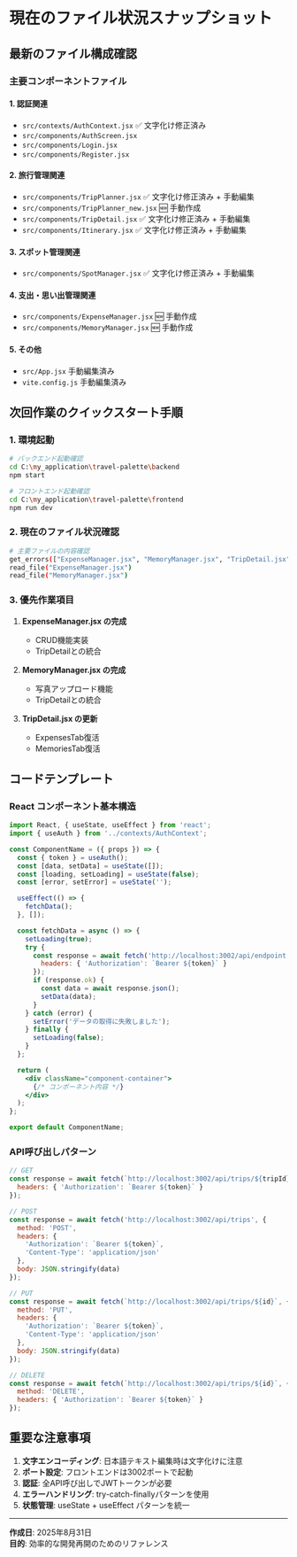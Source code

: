 # 現在のファイル状況スナップショット

## 最新のファイル構成確認

### 主要コンポーネントファイル

#### 1. 認証関連
- `src/contexts/AuthContext.jsx` ✅ 文字化け修正済み
- `src/components/AuthScreen.jsx` 
- `src/components/Login.jsx`
- `src/components/Register.jsx`

#### 2. 旅行管理関連
- `src/components/TripPlanner.jsx` ✅ 文字化け修正済み + 手動編集
- `src/components/TripPlanner_new.jsx` 🆕 手動作成
- `src/components/TripDetail.jsx` ✅ 文字化け修正済み + 手動編集
- `src/components/Itinerary.jsx` ✅ 文字化け修正済み + 手動編集

#### 3. スポット管理関連  
- `src/components/SpotManager.jsx` ✅ 文字化け修正済み + 手動編集

#### 4. 支出・思い出管理関連
- `src/components/ExpenseManager.jsx` 🆕 手動作成
- `src/components/MemoryManager.jsx` 🆕 手動作成

#### 5. その他
- `src/App.jsx` 手動編集済み
- `vite.config.js` 手動編集済み

## 次回作業のクイックスタート手順

### 1. 環境起動
```bash
# バックエンド起動確認
cd C:\my_application\travel-palette\backend
npm start

# フロントエンド起動確認  
cd C:\my_application\travel-palette\frontend
npm run dev
```

### 2. 現在のファイル状況確認
```bash
# 主要ファイルの内容確認
get_errors(["ExpenseManager.jsx", "MemoryManager.jsx", "TripDetail.jsx"])
read_file("ExpenseManager.jsx")
read_file("MemoryManager.jsx")
```

### 3. 優先作業項目
1. **ExpenseManager.jsx の完成**
   - CRUD機能実装
   - TripDetailとの統合

2. **MemoryManager.jsx の完成**
   - 写真アップロード機能
   - TripDetailとの統合

3. **TripDetail.jsx の更新**
   - ExpensesTab復活
   - MemoriesTab復活

## コードテンプレート

### React コンポーネント基本構造
```jsx
import React, { useState, useEffect } from 'react';
import { useAuth } from '../contexts/AuthContext';

const ComponentName = ({ props }) => {
  const { token } = useAuth();
  const [data, setData] = useState([]);
  const [loading, setLoading] = useState(false);
  const [error, setError] = useState('');

  useEffect(() => {
    fetchData();
  }, []);

  const fetchData = async () => {
    setLoading(true);
    try {
      const response = await fetch('http://localhost:3002/api/endpoint', {
        headers: { 'Authorization': `Bearer ${token}` }
      });
      if (response.ok) {
        const data = await response.json();
        setData(data);
      }
    } catch (error) {
      setError('データの取得に失敗しました');
    } finally {
      setLoading(false);
    }
  };

  return (
    <div className="component-container">
      {/* コンポーネント内容 */}
    </div>
  );
};

export default ComponentName;
```

### API呼び出しパターン
```javascript
// GET
const response = await fetch(`http://localhost:3002/api/trips/${tripId}`, {
  headers: { 'Authorization': `Bearer ${token}` }
});

// POST
const response = await fetch('http://localhost:3002/api/trips', {
  method: 'POST',
  headers: {
    'Authorization': `Bearer ${token}`,
    'Content-Type': 'application/json'
  },
  body: JSON.stringify(data)
});

// PUT
const response = await fetch(`http://localhost:3002/api/trips/${id}`, {
  method: 'PUT',
  headers: {
    'Authorization': `Bearer ${token}`,
    'Content-Type': 'application/json'
  },
  body: JSON.stringify(data)
});

// DELETE
const response = await fetch(`http://localhost:3002/api/trips/${id}`, {
  method: 'DELETE',
  headers: { 'Authorization': `Bearer ${token}` }
});
```

## 重要な注意事項

1. **文字エンコーディング**: 日本語テキスト編集時は文字化けに注意
2. **ポート設定**: フロントエンドは3002ポートで起動
3. **認証**: 全API呼び出しでJWTトークンが必要
4. **エラーハンドリング**: try-catch-finallyパターンを使用
5. **状態管理**: useState + useEffect パターンを統一

---
**作成日**: 2025年8月31日  
**目的**: 効率的な開発再開のためのリファレンス
